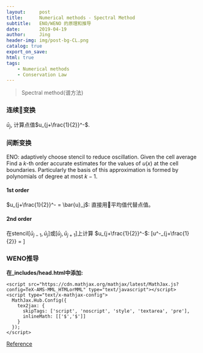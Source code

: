 ```yaml
---
layout:     post
title:      Numerical methods - Spectral Method
subtitle:   ENO/WENO 的原理和推导
date:       2019-04-19
author:     Jing
header-img: img/post-bg-CL.png
catalog: true
export_on_save:
html: true
tags:
    - Numerical methods
    - Conservation Law
---
```



>Spectral method(谱方法)

### 连续变换
<!-- 给定区域均值 -->
$\bar{u}_j$, 计算点值$u_{j+\frac{1}{2}}^-$.

### 间断变换
ENO: adaptively choose stencil to reduce oscillation. Given the cell average Find a $k$-th order accurate estimates for the values of $u(x)$ at the cell boundaries. Particularly the basis of this approximation is formed by polynomials of degree at most $k − 1$.
#### 1st order
$u_{j+\frac{1}{2}}^- = \bar{u}_j$: 直接用平均值代替点值。
#### 2nd order
在stencil$[\bar{u}_{j-1},\bar{u}_{j}]$或$[\bar{u}_{j},\bar{u}_{j+1}]$上计算 $u_{j+\frac{1}{2}}^-$:
\[u^-_{j+\frac{1}{2}} = \]

### WENO推导

**在_includes/head.html中添加:**
```
<script src="https://cdn.mathjax.org/mathjax/latest/MathJax.js?config=TeX-AMS-MML_HTMLorMML" type="text/javascript"></script>
<script type="text/x-mathjax-config">
  MathJax.Hub.Config({
    tex2jax: {
      skipTags: ['script', 'noscript', 'style', 'textarea', 'pre'],
      inlineMath: [['$','$']]
    }
  });
</script>
```

[Reference](https://stackoverflow.com/questions/26275645/how-to-support-latex-in-github-pages)
